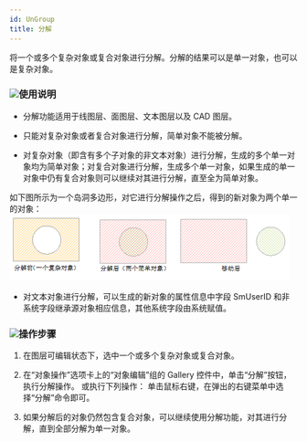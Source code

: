 ```yaml
---
id: UnGroup
title: 分解  
---  
```

 将一个或多个复杂对象或复合对象进行分解。分解的结果可以是单一对象，也可以是复杂对象。



 ### ![](../../../img/read.gif)使用说明



   * 分解功能适用于线图层、面图层、文本图层以及 CAD 图层。

   * 只能对复杂对象或者复合对象进行分解，简单对象不能被分解。

   * 对复杂对象（即含有多个子对象的非文本对象）进行分解，生成的多个单一对象均为简单对象；对复合对象进行分解，生成多个单一对象，如果生成的单一对象中仍有复合对象则可以继续对其进行分解，直至全为简单对象。

 如下图所示为一个岛洞多边形，对它进行分解操作之后，得到的新对象为两个单一的对象：
 ![](img/Apart.png)  

   * 对文本对象进行分解，可以生成的新对象的属性信息中字段 SmUserID 和非系统字段继承源对象相应信息，其他系统字段由系统赋值。

 ### ![](../../../img/read.gif)操作步骤

1. 在图层可编辑状态下，选中一个或多个复杂对象或复合对象。  
2. 在“对象操作”选项卡上的“对象编辑”组的 Gallery 控件中，单击“分解”按钮，执行分解操作。
或执行下列操作：
单击鼠标右键，在弹出的右键菜单中选择“分解”命令即可。

3. 如果分解后的对象仍然包含复合对象，可以继续使用分解功能，对其进行分解，直到全部分解为单一对象。




